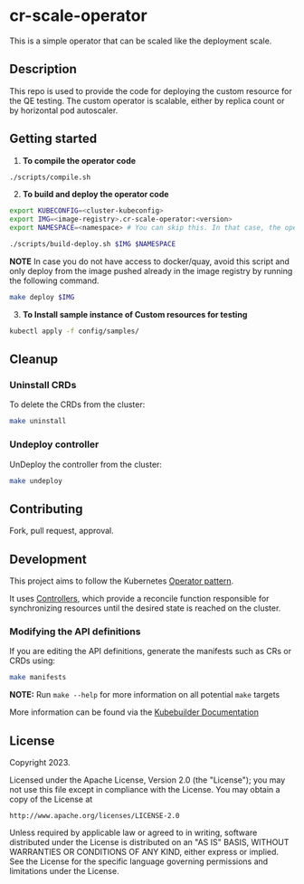 # cr-scale-operator
This is a simple operator that can be scaled like the deployment scale.

## Description
This repo is used to provide the code for deploying the custom resource for the QE testing. The custom operator is scalable, either by replica count or by horizontal pod autoscaler.

## Getting started

1. **To compile the operator code**

```sh
./scripts/compile.sh
```

2. **To build and deploy the operator code**

```sh
export KUBECONFIG=<cluster-kubeconfig>
export IMG=<image-registry>.cr-scale-operator:<version>
export NAMESPACE=<namespace> # You can skip this. In that case, the operator would be installed in cr-scale-operator-system namespace.

./scripts/build-deploy.sh $IMG $NAMESPACE
```

**NOTE** In case you do not have access to docker/quay, avoid this script and only deploy from the image pushed already in the image registry by running the following command.

```sh
make deploy $IMG
```

3. **To Install sample instance of Custom resources for testing**

```sh
kubectl apply -f config/samples/
```

## Cleanup
### Uninstall CRDs
To delete the CRDs from the cluster:

```sh
make uninstall
```

### Undeploy controller
UnDeploy the controller from the cluster:

```sh
make undeploy
```

## Contributing
Fork, pull request, approval.
## Development
This project aims to follow the Kubernetes [Operator pattern](https://kubernetes.io/docs/concepts/extend-kubernetes/operator/).

It uses [Controllers](https://kubernetes.io/docs/concepts/architecture/controller/),
which provide a reconcile function responsible for synchronizing resources until the desired state is reached on the cluster.
### Modifying the API definitions
If you are editing the API definitions, generate the manifests such as CRs or CRDs using:

```sh
make manifests
```


**NOTE:** Run `make --help` for more information on all potential `make` targets

More information can be found via the [Kubebuilder Documentation](https://book.kubebuilder.io/introduction.html)

## License

Copyright 2023.

Licensed under the Apache License, Version 2.0 (the "License");
you may not use this file except in compliance with the License.
You may obtain a copy of the License at

    http://www.apache.org/licenses/LICENSE-2.0

Unless required by applicable law or agreed to in writing, software
distributed under the License is distributed on an "AS IS" BASIS,
WITHOUT WARRANTIES OR CONDITIONS OF ANY KIND, either express or implied.
See the License for the specific language governing permissions and
limitations under the License.


